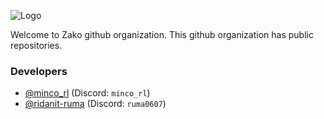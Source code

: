 ![Logo](https://capsule-render.vercel.app/api?type=waving&height=300&color=gradient&text=Zako%20)

Welcome to Zako github organization.
This github organization has public repositories.

### Developers
- [@minco_rl](https://www.github.com/minco_rl) (Discord: `minco_rl`)
- [@ridanit-ruma](https://github.com/ridanit-ruma) (Discord: `ruma0607`)
